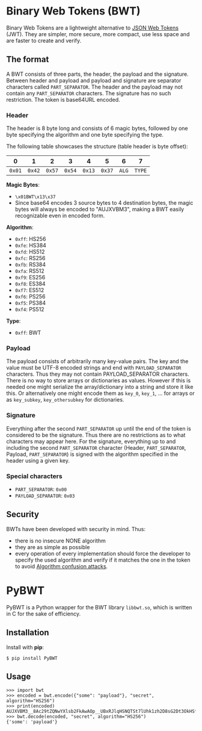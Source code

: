 # Binary Web Tokens (BWT)

Binary Web Tokens are a lightweight alternative to [JSON Web Tokens](https://jwt.io/) (JWT). They are simpler, more secure, more compact, use less space and are faster to create and verify.

## The format
A BWT consists of three parts, the header, the payload and the signature. Between header and payload and payload and signature are separator characters called `PART_SEPARATOR`. The header and the payload may not contain any `PART_SEPARATOR` characters. The signature has no such restriction. The token is base64URL encoded.

### Header
The header is 8 byte long and consists of 6 magic bytes, followed by one byte specifying the algorithm and one byte specifying the type.

The following table showcases the structure (table header is byte offset):

|   0    |   1    |   2    |   3    |   4    |   5    |   6   |   7    |
| :----: | :----: | :----: | :----: | :----: | :----: | :---: | :----: |
| `0x01` | `0x42` | `0x57` | `0x54` | `0x13` | `0x37` | `ALG` | `TYPE` |

**Magic Bytes**:
 - `\x01BWT\x13\x37`
 - Since base64 encodes 3 source bytes to 4 destination bytes, the magic bytes will always be encoded to "AUJXVBM3", making a BWT easily recognizable even in encoded form.

**Algorithm**:
 - `0xff`: HS256
 - `0xfe`: HS384
 - `0xfd`: HS512
 - `0xfc`: RS256
 - `0xfb`: RS384
 - `0xfa`: RS512
 - `0xf9`: ES256
 - `0xf8`: ES384
 - `0xf7`: ES512
 - `0xf6`: PS256
 - `0xf5`: PS384
 - `0xf4`: PS512

**Type**:
 - `0xff`: BWT

### Payload
The payload consists of arbitrarily many key-value pairs. The key and the value must be UTF-8 encoded strings and end with `PAYLOAD_SEPARATOR` characters. Thus they may not contain PAYLOAD_SEPARATOR characters. There is no way to store arrays or dictionaries as values. However if this is needed one might serialize the array/dictionary into a string and store it like this. Or alternatively one might encode them as `key_0`, `key_1`, ... for arrays or as `key_subkey`, `key_othersubkey` for dictionaries.

### Signature
Everything after the second `PART_SEPARATOR` up until the end of the token is considered to be the signature. Thus there are no restrictions as to what characters may appear here. For the signature, everything up to and including the second `PART_SEPARATOR` character (Header, `PART_SEPARATOR`, Payload, `PART_SEPARATOR`) is signed with the algorithm specified in the header using a given key.

### Special characters
 - `PART_SEPARATOR`: `0x00`
 - `PAYLOAD_SEPARATOR`: `0x03`

## Security
BWTs have been developed with security in mind. Thus:
 - there is no insecure NONE algorithm
 - they are as simple as possible
 - every operation of every implementation should force the developer to specify the used algorithm and verify if it matches the one in the token to avoid [Algorithm confusion attacks](https://portswigger.net/web-security/jwt/algorithm-confusion).

# PyBWT
PyBWT is a Python wrapper for the BWT library `libbwt.so`, which is written in C for the sake of efficiency.

## Installation

Install with **pip**:

```
$ pip install PyBWT
```

## Usage
```
>>> import bwt
>>> encoded = bwt.encode({"some": "payload"}, "secret", algorithm="HS256")
>>> print(encoded)
AUJXVBM3__8Ac29tZQNwYXlsb2FkAwAOp__UBxRJlqHSNQTSt7lUhk1zh2D8sG2Dt3OkHSfoYg
>>> bwt.decode(encoded, "secret", algorithm="HS256")
{'some': 'payload'}
```